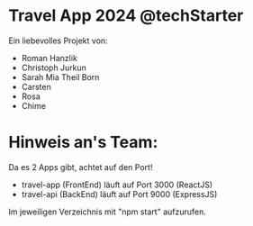 # Travel App 2024 @techStarter

Ein liebevolles Projekt von:
- Roman Hanzlik
- Christoph Jurkun
- Sarah Mia Theil Born
- Carsten
- Rosa
- Chime

# Hinweis an's Team:
Da es 2 Apps gibt, achtet auf den Port!
- travel-app (FrontEnd) läuft auf Port 3000 (ReactJS)
- travel-api (BackEnd) läuft auf Port 9000 (ExpressJS)

Im jeweiligen Verzeichnis mit "npm start" aufzurufen.
